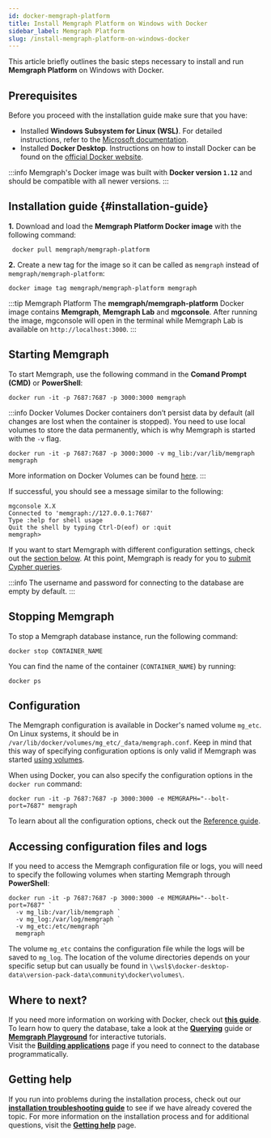 ```yaml
---
id: docker-memgraph-platform
title: Install Memgraph Platform on Windows with Docker
sidebar_label: Memgraph Platform
slug: /install-memgraph-platform-on-windows-docker
---
```


This article briefly outlines the basic steps necessary to install and run
**Memgraph Platform** on Windows with Docker.

## Prerequisites

Before you proceed with the installation guide make sure that you have:

- Installed **Windows Subsystem for Linux (WSL)**. For detailed instructions,
  refer to the [Microsoft
  documentation](https://docs.microsoft.com/en-us/windows/wsl/install).
- Installed **Docker Desktop**. Instructions on how to install Docker can be
  found on the [official Docker website](https://docs.docker.com/get-docker/).

:::info
Memgraph's Docker image was built with **Docker version `1.12`** and
should be compatible with all newer versions.
:::

## Installation guide {#installation-guide}

**1.** Download and load the **Memgraph Platform Docker image** with the
following command:

```console
 docker pull memgraph/memgraph-platform
```

**2.** Create a new tag for the image so it can be called as `memgraph` instead
of `memgraph/memgraph-platform`:

```console
docker image tag memgraph/memgraph-platform memgraph
```

:::tip Memgraph Platform
The **memgraph/memgraph-platform** Docker image contains **Memgraph**,
**Memgraph Lab** and **mgconsole**. After running the image, mgconsole will open
in the terminal while Memgraph Lab is available on `http://localhost:3000`.
:::

## Starting Memgraph

To start Memgraph, use the following command in the **Comand Prompt (CMD)** or
**PowerShell**:

```console
docker run -it -p 7687:7687 -p 3000:3000 memgraph
```

:::info Docker Volumes 
Docker containers don’t persist data by default (all
changes are lost when the container is stopped). You need to use local volumes
to store the data permanently, which is why Memgraph is started with the `-v`
flag.

```console
docker run -it -p 7687:7687 -p 3000:3000 -v mg_lib:/var/lib/memgraph memgraph
```

More information on Docker Volumes can be found
[here](https://docs.docker.com/storage/volumes/).
:::

If successful, you should see a message similar to the following:

```console
mgconsole X.X
Connected to 'memgraph://127.0.0.1:7687'
Type :help for shell usage
Quit the shell by typing Ctrl-D(eof) or :quit
memgraph>
```

If you want to start Memgraph with different configuration settings, check out
the [section below](#configuration). At this point, Memgraph is ready for you to
[submit Cypher queries](/connect-to-memgraph/overview.mdx).

:::info
The username and password for connecting to the database are empty by default.
:::

## Stopping Memgraph

To stop a Memgraph database instance, run the following command:

```console
docker stop CONTAINER_NAME
```

You can find the name of the container (`CONTAINER_NAME`) by running:

```console
docker ps
```

## Configuration

The Memgraph configuration is available in Docker's named volume `mg_etc`. On
Linux systems, it should be in
`/var/lib/docker/volumes/mg_etc/_data/memgraph.conf`. Keep in mind that this way
of specifying configuration options is only valid if Memgraph was started [using
volumes](#named-volumes).

When using Docker, you can also specify the configuration options in the `docker
run` command:

```console
docker run -it -p 7687:7687 -p 3000:3000 -e MEMGRAPH="--bolt-port=7687" memgraph
```

To learn about all the configuration options, check out the [Reference
guide](/reference-guide/configuration.md).

## Accessing configuration files and logs

If you need to access the Memgraph configuration file or logs, you will need to
specify the following volumes when starting Memgraph through **PowerShell**:

```console
docker run -it -p 7687:7687 -p 3000:3000 -e MEMGRAPH="--bolt-port=7687" `
  -v mg_lib:/var/lib/memgraph `
  -v mg_log:/var/log/memgraph `
  -v mg_etc:/etc/memgraph `
  memgraph
```

The volume `mg_etc` contains the configuration file while the logs will be saved
to `mg_log`. The location of the volume directories depends on your specific
setup but can usually be found in
`\\wsl$\docker-desktop-data\version-pack-data\community\docker\volumes\`.

## Where to next?

If you need more information on working with Docker, check out **[this
guide](/database-functionalities/work-with-docker.md)**.<br/>
To learn how to query the database, take a look at the
**[Querying](/connect-to-memgraph/overview.mdx)** guide or **[Memgraph
Playground](https://playground.memgraph.com/)** for interactive tutorials.<br/>
Visit the **[Building applications](/connect-to-memgraph/methods/drivers.md)**
page if you need to connect to the database programmatically.

## Getting help

If you run into problems during the installation process, check out our
**[installation troubleshooting
guide](/installation/windows/windows-installation-troubleshooting.md)** to see
if we have already covered the topic. For more information on the installation
process and for additional questions, visit the **[Getting help](/help-center)**
page.

